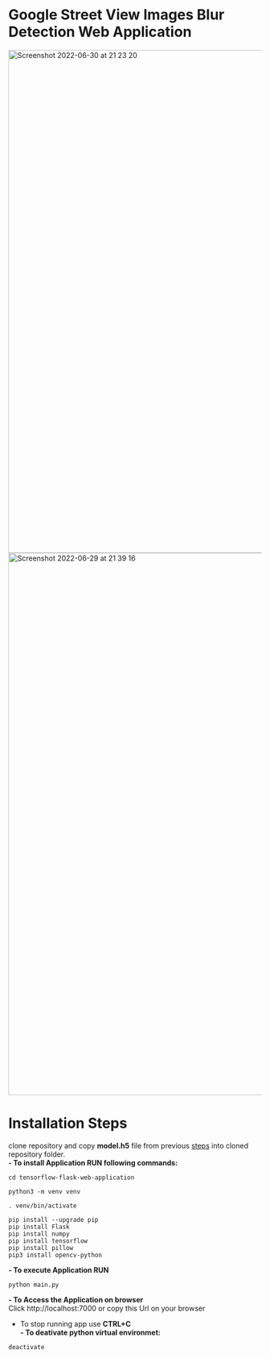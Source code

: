# Google Street View Images Blur Detection Web Application 
<img width="999" alt="Screenshot 2022-06-30 at 21 23 20" src="https://user-images.githubusercontent.com/43514418/176760922-8a66e9f2-d444-453f-a081-ada8644de074.png"> <br/>
<img width="1077" alt="Screenshot 2022-06-29 at 21 39 16" src="https://user-images.githubusercontent.com/43514418/176536319-ce4e30da-eefb-47d2-a69f-c23e5f391148.png"><br/>
# Installation Steps 
clone repository and copy  **model.h5**  file from previous [steps](https://github.com/MasoudMoeini/Google-Street-View-Images-Blur-Detection) into cloned repository folder. <br/>
**- To install Application RUN following commands:**  <br/>
```
cd tensorflow-flask-web-application
```
```
python3 -m venv venv 
```
```
. venv/bin/activate 
``` 
```
pip install --upgrade pip 
pip install Flask 
pip install numpy 
pip install tensorflow 
pip install pillow 
pip3 install opencv-python 
```
**- To execute Application RUN**  <br/>
```
python main.py
```
**- To Access the Application on browser**  <br/>
Click http://localhost:7000 or copy this Url on your browser<br/>
- To stop running app use  **CTRL+C**  <br/>
**- To deativate python virtual environmet:**  <br/>
```
deactivate 
```
